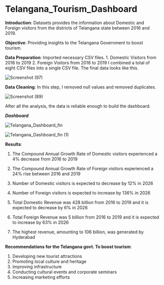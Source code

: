 # **Telangana_Tourism_Dashboard**

**Introduction**: Datasets provides the information about Domestic and Foreign visitors from the districts of Telangana state between 2016 and 2019.

**Objective**: Providing insights to the Telangana Government to boost tourism.

**Data Preparation**: Imported necessary CSV files.  1. Domestic Visitors from 2016 to 2019  2. Foreign Visitors from 2016 to 2019
I combined a total of eight CSV files into a single  CSV file.
The final data looks like this.

![Screenshot (97)](https://github.com/Anish127/Telangana_dashboard/assets/77845356/90e499fd-c888-4c7b-af55-a9a66a713164)

                                                                 
**Data Cleaning**: In this step, I removed null values and removed duplicates.

![Screenshot (89)](https://github.com/Anish127/Telangana_dashboard/assets/77845356/8ef5226f-e69b-4048-be24-12ada5a91817)



After all the analysis, the data is reliable enough to build the dashboard.



***Dashboard***

![Telangana_Dashboard_fin](https://github.com/Anish127/Telangana_dashboard/assets/77845356/5692a926-5bea-4ac6-8f72-820695356cde)

![Telangana_Dashboard_fin (1)](https://github.com/Anish127/Telangana_dashboard/assets/77845356/1c576657-a2b4-4bf9-a6ec-815a1ec5b051)


**Results**: 

1. The Compound Annual Growth Rate of Domestic visitors experienced a 4% decrease from 2016 to 2019

2. The Compound Annual Growth Rate of Foreign visitors experienced a 24% rise between 2016 and 2019

3. Number of Domestic visitors is expected to decrease by 12% in 2026

4. Number of Foreign visitors is expected to increase by 136%  in 2026

5. Total Domestic Revenue was 428 billion from 2016 to 2019 and it is expected to decrease by 6% in 2026

6. Total Foreign Revenue was 5 billion from 2016 to 2019 and it is expected to increase by 63% in 2026

7. The highest revenue, amounting to 106 billion, was generated by Hyderabad


 
 **Recommendations for the Telangana govt. To boost tourism**:
 
 1. Developing new tourist attractions
 2. Promoting local culture and heritage
 3. Improving infrastructure
 4. Conducting cultural events and corporate seminars
 5. Increasing marketing efforts








